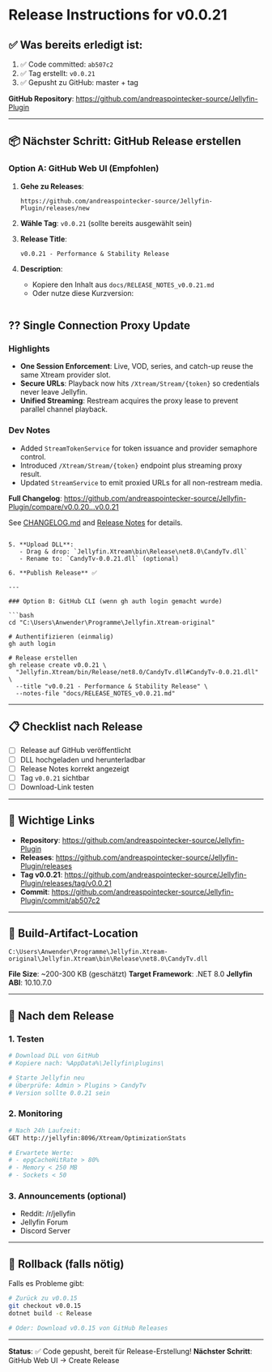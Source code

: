 # Release Instructions for v0.0.21

## ✅ Was bereits erledigt ist:

1. ✅ Code committed: `ab507c2`
2. ✅ Tag erstellt: `v0.0.21`
3. ✅ Gepusht zu GitHub: master + tag

**GitHub Repository**: https://github.com/andreaspointecker-source/Jellyfin-Plugin

---

## 📦 Nächster Schritt: GitHub Release erstellen

### Option A: GitHub Web UI (Empfohlen)

1. **Gehe zu Releases**:
   ```
   https://github.com/andreaspointecker-source/Jellyfin-Plugin/releases/new
   ```

2. **Wähle Tag**: `v0.0.21` (sollte bereits ausgewählt sein)

3. **Release Title**:
   ```
   v0.0.21 - Performance & Stability Release
   ```

4. **Description**:
   - Kopiere den Inhalt aus `docs/RELEASE_NOTES_v0.0.21.md`
   - Oder nutze diese Kurzversion:

   ```markdown
## ?? Single Connection Proxy Update

### Highlights
- **One Session Enforcement**: Live, VOD, series, and catch-up reuse the same Xtream provider slot.
- **Secure URLs**: Playback now hits `/Xtream/Stream/{token}` so credentials never leave Jellyfin.
- **Unified Streaming**: Restream acquires the proxy lease to prevent parallel channel playback.

### Dev Notes
- Added `StreamTokenService` for token issuance and provider semaphore control.
- Introduced `/Xtream/Stream/{token}` endpoint plus streaming proxy result.
- Updated `StreamService` to emit proxied URLs for all non-restream media.

**Full Changelog**: https://github.com/andreaspointecker-source/Jellyfin-Plugin/compare/v0.0.20...v0.0.21

See [CHANGELOG.md](CHANGELOG.md) and [Release Notes](docs/RELEASE_NOTES_v0.0.21.md) for details.
```

5. **Upload DLL**:
   - Drag & drop: `Jellyfin.Xtream\bin\Release\net8.0\CandyTv.dll`
   - Rename to: `CandyTv-0.0.21.dll` (optional)

6. **Publish Release** ✅

---

### Option B: GitHub CLI (wenn gh auth login gemacht wurde)

```bash
cd "C:\Users\Anwender\Programme\Jellyfin.Xtream-original"

# Authentifizieren (einmalig)
gh auth login

# Release erstellen
gh release create v0.0.21 \
  "Jellyfin.Xtream/bin/Release/net8.0/CandyTv.dll#CandyTv-0.0.21.dll" \
  --title "v0.0.21 - Performance & Stability Release" \
  --notes-file "docs/RELEASE_NOTES_v0.0.21.md"
```

---

## 📋 Checklist nach Release

- [ ] Release auf GitHub veröffentlicht
- [ ] DLL hochgeladen und herunterladbar
- [ ] Release Notes korrekt angezeigt
- [ ] Tag `v0.0.21` sichtbar
- [ ] Download-Link testen

---

## 🔗 Wichtige Links

- **Repository**: https://github.com/andreaspointecker-source/Jellyfin-Plugin
- **Releases**: https://github.com/andreaspointecker-source/Jellyfin-Plugin/releases
- **Tag v0.0.21**: https://github.com/andreaspointecker-source/Jellyfin-Plugin/releases/tag/v0.0.21
- **Commit**: https://github.com/andreaspointecker-source/Jellyfin-Plugin/commit/ab507c2

---

## 📁 Build-Artifact-Location

```
C:\Users\Anwender\Programme\Jellyfin.Xtream-original\Jellyfin.Xtream\bin\Release\net8.0\CandyTv.dll
```

**File Size**: ~200-300 KB (geschätzt)
**Target Framework**: .NET 8.0
**Jellyfin ABI**: 10.10.7.0

---

## 🎉 Nach dem Release

### 1. Testen
```bash
# Download DLL von GitHub
# Kopiere nach: %AppData%\Jellyfin\plugins\

# Starte Jellyfin neu
# Überprüfe: Admin > Plugins > CandyTv
# Version sollte 0.0.21 sein
```

### 2. Monitoring
```bash
# Nach 24h Laufzeit:
GET http://jellyfin:8096/Xtream/OptimizationStats

# Erwartete Werte:
# - epgCacheHitRate > 80%
# - Memory < 250 MB
# - Sockets < 50
```

### 3. Announcements (optional)
- Reddit: /r/jellyfin
- Jellyfin Forum
- Discord Server

---

## 🔄 Rollback (falls nötig)

Falls es Probleme gibt:

```bash
# Zurück zu v0.0.15
git checkout v0.0.15
dotnet build -c Release

# Oder: Download v0.0.15 von GitHub Releases
```

---

**Status**: ✅ Code gepusht, bereit für Release-Erstellung!
**Nächster Schritt**: GitHub Web UI → Create Release

